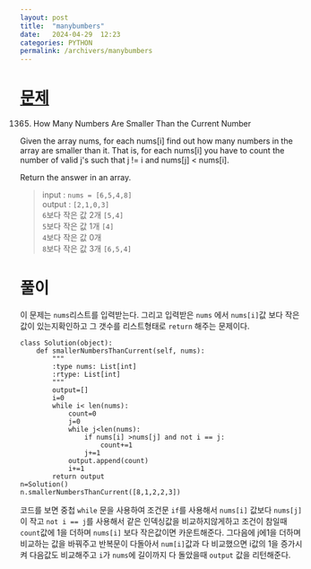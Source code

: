 ```yaml
---
layout: post
title:  "manybumbers"
date:   2024-04-29  12:23
categories: PYTHON
permalink: /archivers/manybumbers
---
```


[문제]:https://leetcode.com/problems/how-many-numbers-are-smaller-than-the-current-number/description/
# [문제]

1365. How Many Numbers Are Smaller Than the Current Number

Given the array nums, for each nums[i] find out how many numbers in the array are smaller than it. That is, for each nums[i] you have to count the number of valid j's such that j != i and nums[j] < nums[i].

Return the answer in an array.

>input  : `nums = [6,5,4,8]`  
>output  : `[2,1,0,3]`   
>`6`보다 작은 값 2개 `[5,4]`   
>`5`보다 작은 값 1개 `[4]`   
>`4`보다 작은 값 0개   
>`8`보다 작은 값 3개 `[6,5,4]`   

# 풀이

이 문제는 `nums`리스트를 입력받는다. 그리고 입력받은 `nums` 에서 `nums[i]`값 보다 작은 값이 있는지확인하고 그 갯수를 리스트형태로 `return` 해주는 문제이다.

```
class Solution(object):
    def smallerNumbersThanCurrent(self, nums):
        """
        :type nums: List[int]
        :rtype: List[int]
        """
        output=[]
        i=0
        while i< len(nums):
            count=0
            j=0
            while j<len(nums):
                if nums[i] >nums[j] and not i == j:
                    count+=1
                j+=1
            output.append(count)
            i+=1
        return output
n=Solution()
n.smallerNumbersThanCurrent([8,1,2,2,3])
```

코드를 보면 중첩 `while` 문을 사용하여 조건문 `if`를 사용해서 `nums[i]` 값보다 `nums[j]`이 작고 `not i == j`를 사용해서 같은 인덱싱값을 
비교하지않게하고 조건이 참일때 `count`값에 1을 더하며 `nums[i]` 보다 작은값이면 카운트해준다. 그다음에 j에1을 더하며 비교하는 값을 바꿔주고
반복문이 다돌아서 `num[i]`값과 다 비교했으면 i값의 1을 증가시켜 다음값도 비교해주고 `i`가 `nums`에 길이까지 다 돌았을때 `output` 값을 리턴해준다.
